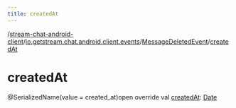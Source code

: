```yaml
---
title: createdAt
---
```

/[stream-chat-android-client](../../index.md)/[io.getstream.chat.android.client.events](../index.md)/[MessageDeletedEvent](index.md)/[createdAt](createdAt.md)  
  
  
  
# createdAt  
@SerializedName(value = created_at)open override val [createdAt](createdAt.md): [Date](https://developer.android.com/reference/kotlin/java/util/Date.html)
